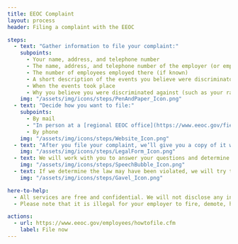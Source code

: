 ```yaml
---
title: EEOC Complaint
layout: process
header: Filing a complaint with the EEOC

steps:
  - text: "Gather information to file your complaint:"
    subpoints:
      - Your name, address, and telephone number
      - The name, address, and telephone number of the employer (or employment agency or union) you want to file a complaint against
      - The number of employees employed there (if known)
      - A short description of the events you believe were discriminatory (for example, you were fired, demoted, harassed)
      - When the events took place
      - Why you believe you were discriminated against (such as your race, color, religion, sex, pregnancy, gender identity, and sexual orientation, national origin, age (40 or older), disability, or genetic information)
    img: "/assets/img/icons/steps/PenAndPaper_Icon.png"
  - text: "Decide how you want to file:"
    subpoints:
      - By mail
      - "In person at a [regional EEOC office](https://www.eeoc.gov/field/index.cfm)"
      - By phone
    img: "/assets/img/icons/steps/Website_Icon.png"
  - text: "After you file your complaint, we’ll give you a copy of it with a complaint number. We’ll review your complaint and contact you if we need more information. You can [check the status of your complaint](https://www.eeoc.gov/employees/charge_status.cfm) at any time."
    img: "/assets/img/icons/steps/LegalForm_Icon.png"
  - text: We will work with you to answer your questions and determine whether an investigation is the best course of action.
    img: "/assets/img/icons/steps/SpeechBubble_Icon.png"
  - text: If we determine the law may have been violated, we will try to reach a voluntary settlement with the employer. If we cannot reach a settlement, your case will be referred to our legal staff (or the Department of Justice in certain cases), who will decide whether the agency should file a lawsuit. If we decide not to file a lawsuit, we will give you a Notice-of-Right-to-Sue.
    img: "/assets/img/icons/steps/Gavel_Icon.png"

here-to-help:
  - All services are free and confidential. We will not disclose any information to your employer unless you decide to file a formal complaint.
  - Please note that it is illegal for your employer to fire, demote, harass, or otherwise retaliate against you for filing a complaint with the EEOC.

actions:
  - url: https://www.eeoc.gov/employees/howtofile.cfm
    label: File now
---
```

